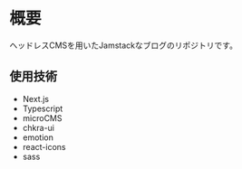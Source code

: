 # 概要
ヘッドレスCMSを用いたJamstackなブログのリポジトリです。

## 使用技術
- Next.js
- Typescript
- microCMS
- chkra-ui
- emotion
- react-icons
- sass
